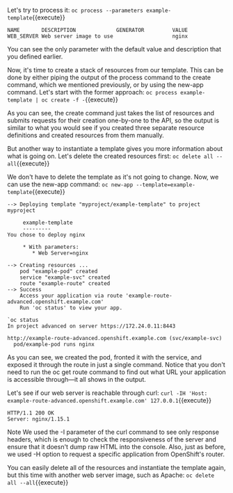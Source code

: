 

Let's try to process it:
`oc process --parameters example-template`{{execute}}

```
NAME       DESCRIPTION             GENERATOR         VALUE
WEB_SERVER Web server image to use                   nginx
```

You can see the only parameter with the default value and description that you defined earlier.

Now, it's time to create a stack of resources from our template. This can be done by either piping the output of the process command to the create command, which we mentioned previously, or by using the new-app command. Let's start with the former approach:
`oc process example-template | oc create -f -`{{execute}}


As you can see, the create command just takes the list of resources and submits requests for their creation one-by-one to the API, so the output is similar to what you would see if you created three separate resource definitions and created resources from them manually.

But another way to instantiate a template gives you more information about what is going on. Let's delete the created resources first:
`oc delete all --all`{{execute}}


We don't have to delete the template as it's not going to change. Now, we can use the new-app command:
`oc new-app --template=example-template`{{execute}}

```
--> Deploying template "myproject/example-template" to project myproject

     example-template
     ---------
You chose to deploy nginx

     * With parameters:
        * Web Server=nginx

--> Creating resources ...
    pod "example-pod" created
    service "example-svc" created
    route "example-route" created
--> Success
    Access your application via route 'example-route-advanced.openshift.example.com' 
    Run 'oc status' to view your app.

`oc status
In project advanced on server https://172.24.0.11:8443

http://example-route-advanced.openshift.example.com (svc/example-svc)
  pod/example-pod runs nginx
```

As you can see, we created the pod, fronted it with the service, and exposed it through the route in just a single command. Notice that you don't need to run the oc get route  command to find out what URL your application is accessible through—it all shows in the output.

Let's see if our web server is reachable through curl:
`curl -IH 'Host: example-route-advanced.openshift.example.com' 127.0.0.1`{{execute}}

```
HTTP/1.1 200 OK
Server: nginx/1.15.1
```

Note
We used the -I parameter of the curl command to see only response headers, which is enough to check the responsiveness of the server and ensure that it doesn't dump raw HTML into the console. Also, just as before, we used -H option to request a specific application from OpenShift's router.

You can easily delete all of the resources and instantiate the template again, but this time with another web server image, such as Apache:
`oc delete all --all`{{execute}}